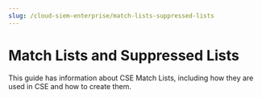 ```yaml
---
slug: /cloud-siem-enterprise/match-lists-suppressed-lists
---
```


# Match Lists and Suppressed Lists

This guide has information about CSE Match Lists, including how they are used in CSE and how to create them.

